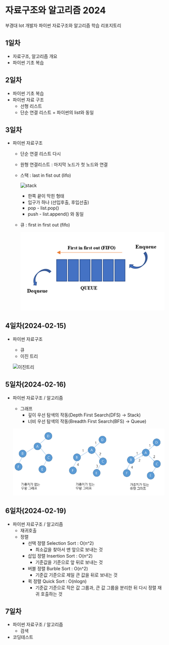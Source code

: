 # 자료구조와 알고리즘 2024
부경대 Iot 개발자 파이썬 자료구조와 알고리즘 학습 리포지토리

## 1일차
- 자료구조, 알고리즘 개요
- 파이썬 기초 복습

## 2일차
- 파이썬 기초 복습
- 파이썬 자료 구조
    - 선형 리스트
    - 단순 연결 리스트 = 파이썬의 list와 동일

## 3일차
- 파이썬 자료구조
    - 단순 연결 리스트 다시
    - 원형 연결리스트 : 마지막 노드가 첫 노드와 연결
    - 스택 : last in fist out (lifo)

        ![stack](https://cs.lmu.edu/~ray/images/stack.gif)

        - 한쪽 끝이 막힌 형태
        - 입구가 하나 (선입후출, 후입선출)
        - pop - list.pop()
        - push - list.append() 와 동일
    - 큐 : first in first out (fifo)

        ![stack](https://raw.githubusercontent.com/c9yu/ds-and-algorithm-2024/main/images/img001.png)

## 4일차(2024-02-15)
- 파이썬 자료구조
    - 큐
    - 이진 트리

    ![이진트리](https://kahee.github.io//assets/post_img/tree3.png)

## 5일차(2024-02-16)
- 파이썬 자료구조 / 알고리즘
    - 그래프
        - 깊이 우선 탐색의 작동(Depth First Search(DFS) -> Stack)
        - 너비 우선 탐색의 작동(Breadth First Search(BFS) -> Queue)

    ![graph](https://raw.githubusercontent.com/c9yu/ds-and-algorithm-2024/main/images/img002.png)

## 6일차(2024-02-19)
- 파이썬 자료구조 / 알고리즘
    - 재귀호출
    - 정렬
        - 선택 정렬 Selection Sort : O(n^2)
            - 최소값을 찾아서 맨 앞으로 보내는 것 
        - 삽입 정렬 Insertion Sort : O(n^2)
            - 기준값을 기준으로 앞 뒤로 보내는 것 
        - 버블 정렬 Burble Sort : O(n^2)
            - 기준값 기준으로 제일 큰 값을 뒤로 보내는 것
        - 퀵 정렬 Quick Sort : O(nlogn)
            - 기준값 기준으로 작은 값 그룹과, 큰 값 그룹을 분리한 뒤 다시 정렬 재귀 호출하는 것

## 7일차
- 파이썬 자료구조 / 알고리즘
    - 검색
- 코딩테스트